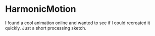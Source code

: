# HarmonicMotion
I found a cool animation online and wanted to see if I could recreated it quickly. Just a short processing sketch. 
